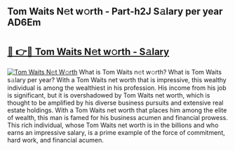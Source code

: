## Tom Waits N𝚎t w𝚘rth - Part-h2J S𝚊lary per year AD6Em

# <h2><a href="http://gc50ljr.nevu.top/?p=Tom+Waits">🔗 👉🔴 Tom Waits N𝚎t w𝚘rth - S𝚊lary</a></h2>

[![Tom Waits N𝚎t W𝚘rth](https://i.imgur.com/Oavwk0R.jpeg)](http://gc50ljr.nevu.top/?p=Tom+Waits)
What is Tom Waits n𝚎t w𝚘rth? What is Tom Waits s𝚊lary per year?
With a Tom Waits net worth that is impressive, this wealthy individual is among the wealthiest in his profession. His income from his job is significant, but it is overshadowed by Tom Waits net worth, which is thought to be amplified by his diverse business pursuits and extensive real estate holdings. With a Tom Waits net worth that places him among the elite of wealth, this man is famed for his business acumen and financial prowess. This rich individual, whose Tom Waits net worth is in the billions and who earns an impressive salary, is a prime example of the force of commitment, hard work, and financial acumen.
